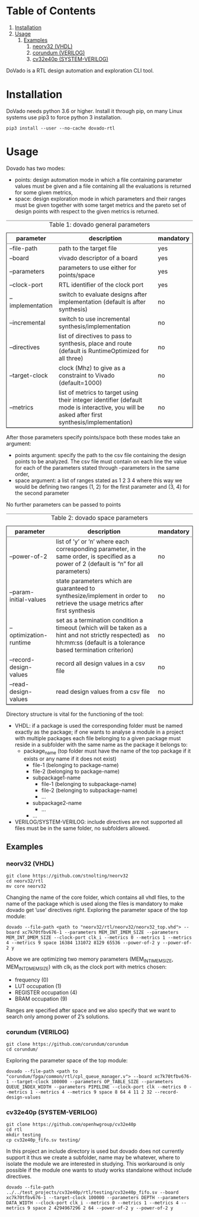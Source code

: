 
# Table of Contents

1.  [Installation](#org04ca09a)
2.  [Usage](#orgba0406e)
    1.  [Examples](#orgaddc1de)
        1.  [neorv32 (VHDL)](#org6544b8e)
        2.  [corundum (VERILOG)](#org16319ad)
        3.  [cv32e40p (SYSTEM-VERILOG)](#org4f4326a)

DoVado is a RTL design automation and exploration CLI tool.


<a id="org04ca09a"></a>

# Installation

DoVado needs python 3.6 or higher. Install it through pip, on many Linux systems use pip3 to force python 3 installation.

    pip3 install --user --no-cache dovado-rtl


<a id="orgba0406e"></a>

# Usage

Dovado has two modes:

-   points: design automation mode in which a file containing parameter values must be given and a file containing all the evaluations is returned for some given metrics,
-   space: design exploration mode in which parameters and their ranges must be given together with some target metrics and the pareto set of design points with respect to the given metrics is returned.

<table border="2" cellspacing="0" cellpadding="6" rules="groups" frame="hsides">
<caption class="t-above"><span class="table-number">Table 1:</span> dovado general parameters</caption>

<colgroup>
<col  class="org-left" />

<col  class="org-left" />

<col  class="org-left" />
</colgroup>
<thead>
<tr>
<th scope="col" class="org-left">parameter</th>
<th scope="col" class="org-left">description</th>
<th scope="col" class="org-left">mandatory</th>
</tr>
</thead>

<tbody>
<tr>
<td class="org-left">&#x2013;file-path</td>
<td class="org-left">path to the target file</td>
<td class="org-left">yes</td>
</tr>


<tr>
<td class="org-left">&#x2013;board</td>
<td class="org-left">vivado descriptor of a board</td>
<td class="org-left">yes</td>
</tr>


<tr>
<td class="org-left">&#x2013;parameters</td>
<td class="org-left">parameters to use either for points/space</td>
<td class="org-left">yes</td>
</tr>


<tr>
<td class="org-left">&#x2013;clock-port</td>
<td class="org-left">RTL identifier of the clock port</td>
<td class="org-left">yes</td>
</tr>


<tr>
<td class="org-left">&#x2013;implementation</td>
<td class="org-left">switch to evaluate designs after implementation (default is after synthesis)</td>
<td class="org-left">no</td>
</tr>


<tr>
<td class="org-left">&#x2013;incremental</td>
<td class="org-left">switch to use incremental synthesis/implementation</td>
<td class="org-left">no</td>
</tr>


<tr>
<td class="org-left">&#x2013;directives</td>
<td class="org-left">list of directives to pass to synthesis, place and route (default is RuntimeOptimized for all three)</td>
<td class="org-left">no</td>
</tr>


<tr>
<td class="org-left">&#x2013;target-clock</td>
<td class="org-left">clock (Mhz) to give as a constraint to Vivado (default=1000)</td>
<td class="org-left">no</td>
</tr>


<tr>
<td class="org-left">&#x2013;metrics</td>
<td class="org-left">list of metrics to target using their integer identifier (default mode is interactive, you will be asked after first synthesis/implementation)</td>
<td class="org-left">no</td>
</tr>
</tbody>
</table>

After those parameters specify points/space both these modes take an argument:

-   points argument: specify the path to the csv file containing the design points to be analyzed. The csv file must contain on each line the value for each of the parameters stated through &#x2013;parameters in the same order,
-   space argument: a list of ranges stated as 1 2 3 4 where this way we would be defining two ranges (1, 2) for the first parameter and (3, 4) for the second parameter

No further parameters can be passed to points

<table border="2" cellspacing="0" cellpadding="6" rules="groups" frame="hsides">
<caption class="t-above"><span class="table-number">Table 2:</span> dovado space parameters</caption>

<colgroup>
<col  class="org-left" />

<col  class="org-left" />

<col  class="org-left" />
</colgroup>
<thead>
<tr>
<th scope="col" class="org-left">parameter</th>
<th scope="col" class="org-left">description</th>
<th scope="col" class="org-left">mandatory</th>
</tr>
</thead>

<tbody>
<tr>
<td class="org-left">&#x2013;power-of-2</td>
<td class="org-left">list of &rsquo;y&rsquo; or &rsquo;n&rsquo; where each corresponding parameter, in the same order, is specified as a power of 2 (default is &ldquo;n&rdquo; for all parameters)</td>
<td class="org-left">no</td>
</tr>


<tr>
<td class="org-left">&#x2013;param-initial-values</td>
<td class="org-left">state parameters which are guaranteed to synthesize/implement in order to retrieve the usage metrics after first synthesis</td>
<td class="org-left">no</td>
</tr>


<tr>
<td class="org-left">&#x2013;optimization-runtime</td>
<td class="org-left">set as a termination condition a timeout (which will be taken as a hint and not strictly respected) as hh:mm:ss (default is a tolerance based termination criterion)</td>
<td class="org-left">no</td>
</tr>


<tr>
<td class="org-left">&#x2013;record-design-values</td>
<td class="org-left">record all design values in a csv file</td>
<td class="org-left">no</td>
</tr>


<tr>
<td class="org-left">&#x2013;read-design-values</td>
<td class="org-left">read design values from a csv file</td>
<td class="org-left">no</td>
</tr>
</tbody>
</table>

Directory structure is vital for the functioning of the tool:

-   VHDL: if a package is used the corresponding folder must be named exactly as the package; if one wants to analyse a module in a project with multiple packages each file belonging to a given package must reside in a subfolder with the same name as the package it belongs to:
    -   package<sub>name</sub> (top folder must have the name of the top package if it exists or any name if it does not exist)
        -   file-1 (belonging to package-name)
        -   file-2 (belonging to package-name)
        -   subpackage1-name
            -   file-1 (belonging to subpackage-name)
            -   file-2 (belonging to subpackage-name)
            -   &#x2026;
        -   subpackage2-name
            -   &#x2026;
        -   &#x2026;
-   VERILOG/SYSTEM-VERILOG: include directives are not supported all files must be in the same folder, no subfolders allowed.


<a id="orgaddc1de"></a>

## Examples


<a id="org6544b8e"></a>

### neorv32 (VHDL)

    git clone https://github.com/stnolting/neorv32
    cd neorv32/rtl
    mv core neorv32

Changing the name of the core folder, which contains all vhdl files, to the name of the package which is used along the files is mandatory to make dovado get &rsquo;use&rsquo; directives right.
Exploring the parameter space of the top module:

    dovado --file-path <path to "neorv32/rtl/neorv32/neorv32_top.vhd"> --board xc7k70tfbv676-1 --parameters MEM_INT_IMEM_SIZE --parameters MEM_INT_DMEM_SIZE --clock-port clk_i --metrics 0 --metrics 1 --metrics 4 --metrics 9 space 16384 131072 8129 65536 --power-of-2 y --power-of-2 y

Above we are optimizing two memory parameters (MEM<sub>INT</sub><sub>IMEM</sub><sub>SIZE</sub>, MEM<sub>INT</sub><sub>DMEM</sub><sub>SIZE</sub>) with clk<sub>i</sub> as the clock port with metrics chosen:

-   frequency (0)
-   LUT occupation (1)
-   REGISTER occupation (4)
-   BRAM occupation (9)

Ranges are specified after space and we also specify that we want to search only among power of 2&rsquo;s solutions.


<a id="org16319ad"></a>

### corundum (VERILOG)

    git clone https://github.com/corundum/corundum
    cd corundum/

Exploring the parameter space of the top module:

    dovado --file-path <path to "corundum/fpga/common/rtl/cpl_queue_manager.v"> --board xc7k70tfbv676-1 --target-clock 100000 --parameters OP_TABLE_SIZE --parameters QUEUE_INDEX_WIDTH --parameters PIPELINE --clock-port clk --metrics 0 --metrics 1 --metrics 4 --metrics 9 space 8 64 4 11 2 32 --record-design-values


<a id="org4f4326a"></a>

### cv32e40p (SYSTEM-VERILOG)

    git clone https://github.com/openhwgroup/cv32e40p
    cd rtl
    mkdir testing
    cp cv32e40p_fifo.sv testing/

In this project an include directory is used but dovado does not currently support it thus we create a subfolder, name may be whatever, where to isolate the module we are interested in studying. This workaround is only possible if the module one wants to study works standalone without include directives.

    dovado --file-path ../../test_projects/cv32e40p/rtl/testing/cv32e40p_fifo.sv --board xc7k70tfbv676-1 --target-clock 100000 --parameters DEPTH --parameters DATA_WIDTH --clock-port clk_i --metrics 0 --metrics 1 --metrics 4 --metrics 9 space 2 4294967296 2 64 --power-of-2 y --power-of-2 y


